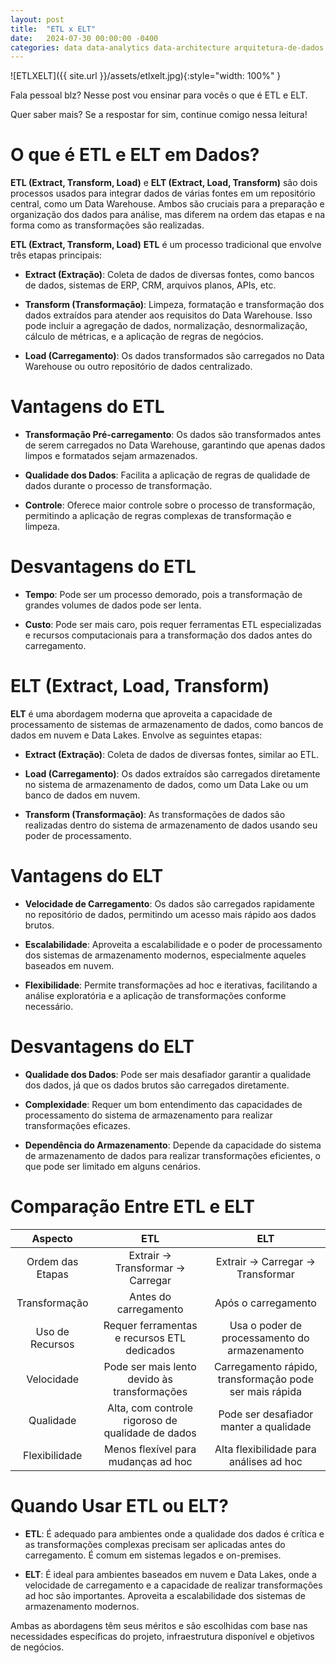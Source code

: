 ```yaml
---
layout: post
title:  "ETL x ELT"
date:   2024-07-30 00:00:00 -0400
categories: data data-analytics data-architecture arquitetura-de-dados data-lake dw analytics etl elt
---
```


![ETLXELT]({{ site.url }}/assets/etlxelt.jpg){:style="width: 100%" }

Fala pessoal blz? Nesse post vou ensinar para vocês o que é ETL e ELT.

Quer saber mais? Se a respostar for sim, continue comigo nessa leitura!

# O que é ETL e ELT em Dados?

__ETL (Extract, Transform, Load)__ e __ELT (Extract, Load, Transform)__ são dois processos usados para integrar dados de várias fontes em um repositório central, como um Data Warehouse. Ambos são cruciais para a preparação e organização dos dados para análise, mas diferem na ordem das etapas e na forma como as transformações são realizadas.

__ETL (Extract, Transform, Load)__
__ETL__ é um processo tradicional que envolve três etapas principais:

* __Extract (Extração)__: Coleta de dados de diversas fontes, como bancos de dados, sistemas de ERP, CRM, arquivos planos, APIs, etc.

* __Transform (Transformação)__: Limpeza, formatação e transformação dos dados extraídos para atender aos requisitos do Data Warehouse. Isso pode incluir a agregação de dados, normalização, desnormalização, cálculo de métricas, e a aplicação de regras de negócios.

* __Load (Carregamento)__: Os dados transformados são carregados no Data Warehouse ou outro repositório de dados centralizado.

# Vantagens do ETL

* __Transformação Pré-carregamento__: Os dados são transformados antes de serem carregados no Data Warehouse, garantindo que apenas dados limpos e formatados sejam armazenados.

* __Qualidade dos Dados__: Facilita a aplicação de regras de qualidade de dados durante o processo de transformação.

* __Controle__: Oferece maior controle sobre o processo de transformação, permitindo a aplicação de regras complexas de transformação e limpeza.

# Desvantagens do ETL

* __Tempo__: Pode ser um processo demorado, pois a transformação de grandes volumes de dados pode ser lenta.

* __Custo__: Pode ser mais caro, pois requer ferramentas ETL especializadas e recursos computacionais para a transformação dos dados antes do carregamento.

# ELT (Extract, Load, Transform)

__ELT__ é uma abordagem moderna que aproveita a capacidade de processamento de sistemas de armazenamento de dados, como bancos de dados em nuvem e Data Lakes. Envolve as seguintes etapas:

* __Extract (Extração)__: Coleta de dados de diversas fontes, similar ao ETL.

* __Load (Carregamento)__: Os dados extraídos são carregados diretamente no sistema de armazenamento de dados, como um Data Lake ou um banco de dados em nuvem.

* __Transform (Transformação)__: As transformações de dados são realizadas dentro do sistema de armazenamento de dados usando seu poder de processamento.

# Vantagens do ELT

* __Velocidade de Carregamento__: Os dados são carregados rapidamente no repositório de dados, permitindo um acesso mais rápido aos dados brutos.

* __Escalabilidade__: Aproveita a escalabilidade e o poder de processamento dos sistemas de armazenamento modernos, especialmente aqueles baseados em nuvem.

* __Flexibilidade__: Permite transformações ad hoc e iterativas, facilitando a análise exploratória e a aplicação de transformações conforme necessário.

# Desvantagens do ELT

* __Qualidade dos Dados__: Pode ser mais desafiador garantir a qualidade dos dados, já que os dados brutos são carregados diretamente.

* __Complexidade__: Requer um bom entendimento das capacidades de processamento do sistema de armazenamento para realizar transformações eficazes.

* __Dependência do Armazenamento__: Depende da capacidade do sistema de armazenamento de dados para realizar transformações eficientes, o que pode ser limitado em alguns cenários.

# Comparação Entre ETL e ELT

|      Aspecto     |                        ETL                        |                           ELT                           |
|:----------------:|:-------------------------------------------------:|:-------------------------------------------------------:|
| Ordem das Etapas | Extrair -> Transformar -> Carregar                | Extrair -> Carregar -> Transformar                      |
| Transformação    | Antes do carregamento                             | Após o carregamento                                     |
| Uso de Recursos  | Requer ferramentas e recursos ETL dedicados       | Usa o poder de processamento do armazenamento           |
| Velocidade       | Pode ser mais lento devido às transformações      | Carregamento rápido, transformação pode ser mais rápida |
| Qualidade        | Alta, com controle rigoroso de qualidade de dados | Pode ser desafiador manter a qualidade                  |
| Flexibilidade    | Menos flexível para mudanças ad hoc               | Alta flexibilidade para análises ad hoc                 |


# Quando Usar ETL ou ELT?

* __ETL__: É adequado para ambientes onde a qualidade dos dados é crítica e as transformações complexas precisam ser aplicadas antes do carregamento. É comum em sistemas legados e on-premises.

* __ELT__: É ideal para ambientes baseados em nuvem e Data Lakes, onde a velocidade de carregamento e a capacidade de realizar transformações ad hoc são importantes. Aproveita a escalabilidade dos sistemas de armazenamento modernos.

Ambas as abordagens têm seus méritos e são escolhidas com base nas necessidades específicas do projeto, infraestrutura disponível e objetivos de negócios.